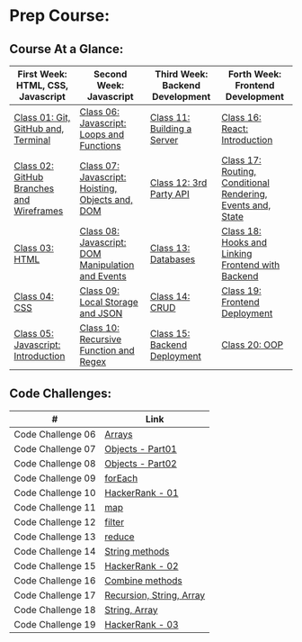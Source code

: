 # Prep Course:

## Course At a Glance:

| First Week: HTML, CSS, Javascript                                | Second Week: Javascript                                                   | Third Week: Backend Development                      | Forth Week: Frontend Development                                                    |
| ---------------------------------------------------------------- | ------------------------------------------------------------------------- | ---------------------------------------------------- | ----------------------------------------------------------------------------------- |
| [Class 01: Git, GitHub and, Terminal](Class-01/README.md)        | [Class 06: Javascript: Loops and Functions](./Class-06/README.md)         | [Class 11: Building a Server](Class-11/README.md)    | [Class 16: React: Introduction ](./Class-16/README.md)                              |
| [Class 02: GitHub Branches and Wireframes](./Class-02/README.md) | [Class 07: Javascript: Hoisting, Objects and, DOM](./Class-07/README.md)  | [Class 12: 3rd Party API](./Class-12/README.md)      | [Class 17: Routing, Conditional Rendering, Events and, State](./Class-17/README.md) |
| [Class 03: HTML](./Class-03/README.md)                           | [Class 08: Javascript: DOM Manipulation and Events](./Class-08/README.md) | [Class 13: Databases](./Class-13/README.md)          | [Class 18: Hooks and Linking Frontend with Backend](./Class-18/README.md)           |
| [Class 04: CSS](./Class-04/README.md)                            | [Class 09: Local Storage and JSON](./Class-09/README.md)                  | [Class 14: CRUD](./Class-14/README.md)               | [Class 19: Frontend Deployment](./Class-19/README.md)                               |
| [Class 05: Javascript: Introduction](./Class-05/README.md)       | [Class 10: Recursive Function and Regex ](./Class-10/README.md)           | [Class 15: Backend Deployment](./Class-15/README.md) | [Class 20: OOP](./Class-20/README.md)                                               |


## Code Challenges:
| #                 | Link                                                               |
| ----------------- | ------------------------------------------------------------------ |
| Code Challenge 06 | [Arrays](./Class-06/Code-Challenge-06/README.md)                   |
| Code Challenge 07 | [Objects - Part01](./Class-07/Code-Challenge-07/README.md)         |
| Code Challenge 08 | [Objects - Part02](./Class-08/Code-Challenge-08/README.md)         |
| Code Challenge 09 | [forEach](./Class-09/Code-Challenge-09/README.md)                  |
| Code Challenge 10 | [HackerRank - 01](./Class-10/Code-Challenge-10/README.md)          |
| Code Challenge 11 | [map](./Class-11/Code-Challenge-11/README.md)                      |
| Code Challenge 12 | [filter](./Class-12/Code-Challenge-12/README.md)                   |
| Code Challenge 13 | [reduce](./Class-13/Code-Challenge-13/README.md)                   |
| Code Challenge 14 | [String methods](./Class-14/Code-Challenge-14/README.md)           |
| Code Challenge 15 | [HackerRank - 02](./Class-15/Code-Challenge-15/README.md)          |
| Code Challenge 16 | [Combine methods](./Class-16/Code-Challenge-16/README.md)          |
| Code Challenge 17 | [Recursion, String, Array](./Class-17/Code-Challenge-17/README.md) |
| Code Challenge 18 | [String, Array](./Class-18/Code-Challenge-18/README.md)            |
| Code Challenge 19 | [HackerRank - 03](./Class-19/Code-Challenge-19/README.md)          |